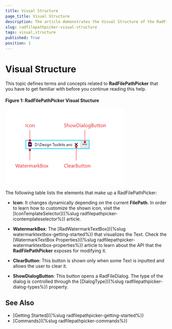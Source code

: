 ```yaml
---
title: Visual Structure
page_title: Visual Structure
description: The article demonstrates the Visual Structure of the RadFilePathPicker.
slug: radfilepathpicker-visual-structure
tags: visual,structure
published: True
position: 1
---
```


# Visual Structure

This topic defines terms and concepts related to __RadFilePathPicker__ that you have to get familiar with before you continue reading this help. 

#### __Figure 1: RadFilePathPicker Visual Stucture__
![RadFilePathPicker Visual Structure](images/FilePathPicker_VisualStructure.png)

The following table lists the elements that make up a RadFilePathPicker:

* __Icon__: It changes dynamically depending on the current __FilePath__. In order to learn how to customize the shown icon, visit the [IconTemplateSelector]({%slug radfilepathpicker-icontemplateselector%}) article.

* __WatermarkBox__: The [RadWatermarkTextBox]({%slug watermarktextbox-getting-started%}) that visualizes the Text. Check the [WatermarkTextBox Properties]({%slug radfilepathpicker-watermarktextbox-properties%}) article to learn about the API that the __RadFilePathPicker__ exposes for modifying it.

* __ClearButton__: This button is shown only when some Text is inputted and allows the user to clear it.  

* __ShowDialogButton__: This button opens a RadFileDialog. The type of the dialog is controlled through the [DialogType]({%slug radfilepathpicker-dialog-types%}) property.

## See Also

* [Getting Started]({%slug radfilepathpicker-getting-started%})
* [Commands]({%slug radfilepathpicker-commands%})